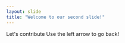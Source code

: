 ```yaml
---
layout: slide
title: "Welcome to our second slide!"
---
```

Let's contribute
Use the left arrow to go back!
